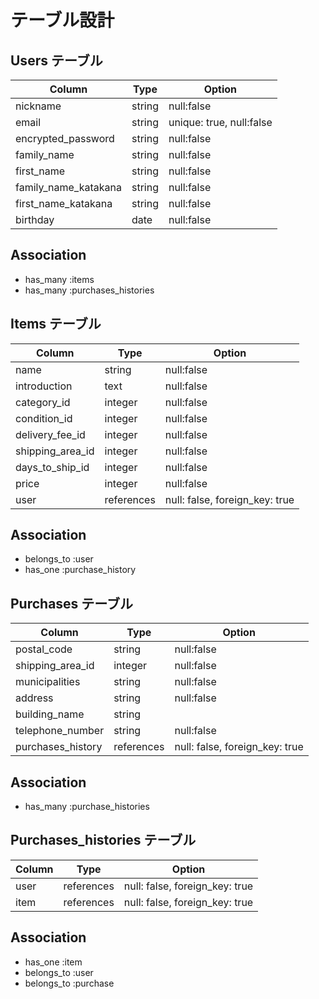 # テーブル設計

## Users テーブル

  |  Column           |  Type      | Option    |
  |------------        |--------    |--------   |
  |nickname            |string      |null:false |
  |email               |string      |unique: true, null:false|
  |encrypted_password  |string      |null:false |
  |family_name         |string      |null:false |
  |first_name          |string      |null:false |
  |family_name_katakana         |string      |null:false |
  |first_name_katakana          |string      |null:false |
  |birthday            |date    |null:false|
  
  ## Association
  - has_many :items
  - has_many :purchases_histories


<!-- 
  ~usersテーブルが持っている情報~
1.ニックネーム
2.メールアドレス
3.パスワード（６文字以上）
  (理由:)passwordカラムは削除。deviseのgemがあらかじめ用意しているencrypted_passwordを使用しているため。
4.パスワード（確認）
5.お名前(全角)
6.お名前カナ(全角)
7.生年月日  -->

## Items テーブル


  |  Column         |  Type     | Option    |
  |------------     |--------   |--------   |
  |name             |string     |null:false |
  |introduction     |text       |null:false |
  |category_id      |integer    | null:false |
  |condition_id     |integer    | null:false |
  |delivery_fee_id  |integer    |null:false |
  |shipping_area_id |integer    |null:false |
  |days_to_ship_id  |integer    |null:false |
  |price            |integer       |null:false |
  |user             |references | null: false, foreign_key: true |

  ## Association
  - belongs_to :user
  - has_one :purchase_history
  

<!-- 
  ~itemsテーブルが持っている情報~
2.商品名（４０文字まで）
3.商品の説明（１０００文字まで）
 
  <<商品の詳細という大枠（これは情報ではない）>>
4.カテゴリー
5.商品の状態

  <<配送についてという大枠（これは情報ではない）>>
6.配送料の負担
7.発送元の地域
8.発送までの日数 

  <<販売価格という大枠（これは情報ではない）>>
9.価格
  （価格を埋めれば自動的に販売手数料、利益入る仕組みユーザー自身は入力しない）
-->

## Purchases テーブル

  |  Column        |Type    | Option    |
  |------------     |--------|--------   |
  |postal_code      |string  |null:false |
  |shipping_area_id      |integer  |null:false |
  |municipalities   |string  |null:false |
  |address          |string  |null:false |
  |building_name    |string  |           |
  |telephone_number |string  |null:false |
  |purchases_history|references | null: false, foreign_key: true |
  
  ## Association
  - has_many :purchase_histories


<!-- 
  ~購入テーブルが持っている情報~

  <<配送先入力という大枠（これは情報ではない）>>
1.郵便番号 
2.都道府県
3.市区町村
4.番地
5.建物名
  (※任意入力なのでオプションの箇所は空欄にした)
6.電話番号
7.購入履歴
 -->

 ## Purchases_histories テーブル

  |  Column        |Type    | Option    |
  |------------     |--------|--------   |
  |user             | references | null: false, foreign_key: true |
  |item             | references | null: false, foreign_key: true |

  ## Association
  - has_one :item
  - belongs_to :user
  - belongs_to :purchase
  
  <!--
  ~購入履歴テーブルが持っている情報~

  1.購入するユーザーの情報
    (ex. いいねなどの評価)
  2.過去に購入したもの
  -->
